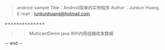 > android-sample 
	Title：Android简单的实例程序
	Author：Junkun Huang. 
	E-mail：junkunhuang@hotmail.com
	
==============
>> MulticastDemo.java
	Wifi内网组播收发数据
	
	
-- end --